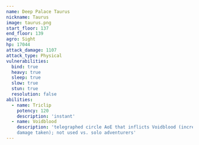 ```yaml
---
name: Deep Palace Taurus
nickname: Taurus
image: taurus.png
start_floor: 137
end_floor: 139
agro: Sight
hp: 17044
attack_damage: 1107
attack_type: Physical
vulnerabilities:
  bind: true
  heavy: true
  sleep: true
  slow: true
  stun: true
  resolution: false
abilities:
  - name: Triclip
    potency: 120
    description: 'instant'
  - name: Voidblood
    description: 'telegraphed circle AoE that inflicts Voidblood (increases
    damage taken); not used vs. solo adventurers'
---
```

